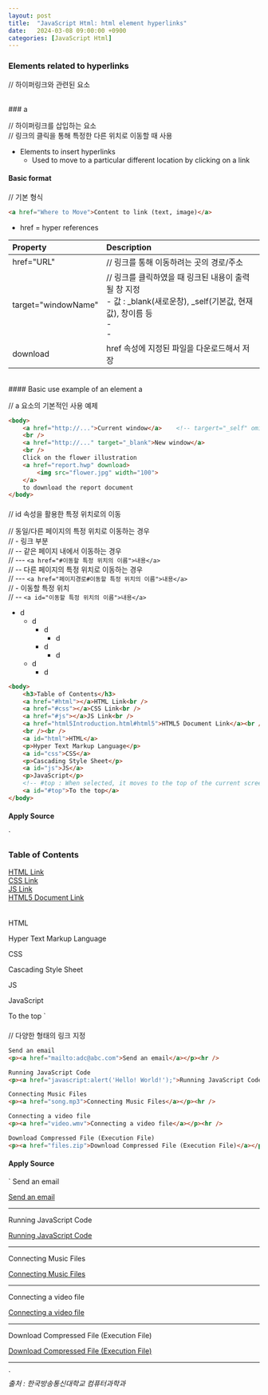 ```yaml
---
layout: post
title:  "JavaScript Html: html element hyperlinks"
date:   2024-03-08 09:00:00 +0900
categories: [JavaScript Html]
---
```


### Elements related to hyperlinks   
// 하이퍼링크와 관련된 요소   
   
<br />
### a   
   
// 하이퍼링크를 삽입하는 요소   
// 링크의 클릭을 통해 특정한 다른 위치로 이동할 때 사용
- Elements to insert hyperlinks
  - Used to move to a particular different location by clicking on a link
   
#### Basic format   
// 기본 형식   
   
```html
<a href="Where to Move">Content to link (text, image)</a>
```
   
- href = hyper references
   
|Property|Description|
|:---|:---|
|href="URL"|// 링크를 통해 이동하려는 곳의 경로/주소<br />|
|target="windowName"|// 링크를 클릭하였을 때 링크된 내용이 출력될 창 지정<br />- 값 : _blank(새로운창), _self(기본값, 현재값), 창이름 등<br />- <br />- |
|download|href 속성에 지정된 파일을 다운로드해서 저장<br />|
   
<br />
#### Basic use example of an element a   
   
// a 요소의 기본적인 사용 예제   
   
```html
<body>
    <a href="http://...">Current window</a>    <!-- targert="_self" omitted -->
    <br />
    <a href="http://..." target="_blank">New window</a>
    <br />
    Click on the flower illustration 
    <a href="report.hwp" download>
        <img src="flower.jpg" width="100">
    </a>
    to download the report document
</body>
```

#### 
// id 속성을 활용한 특정 위치로의 이동   
   
// 동일/다른 페이지의 특정 위치로 이동하는 경우   
// - 링크 부분   
// -- 같은 페이지 내에서 이동하는 경우   
// --- `<a href="#이동할 특정 위치의 이름">내용</a>`   
// -- 다른 페이지의 특정 위치로 이동하는 경우   
// --- `<a href="페이지경로#이동할 특정 위치의 이름">내용</a>`   
// - 이동할 특정 위치   
// -- `<a id="이동할 특정 위치의 이름">내용</a>`   
- d
  - d 
    - d
      - d
    - d
      - d
  - d 
    - d

```html
<body>
    <h3>Table of Contents</h3>
    <a href="#html"></a>HTML Link<br />
    <a href="#css"></a>CSS Link<br />
    <a href="#js"></a>JS Link<br />
    <a href="html5Introduction.html#html5">HTML5 Document Link</a><br />
    <br /><br />
    <a id="html">HTML</a>
    <p>Hyper Text Markup Language</p>
    <a id="css">CSS</a>
    <p>Cascading Style Sheet</p>
    <a id="js">JS</a>
    <p>JavaScript</p>
    <!-- #top : When selected, it moves to the top of the current screen because the function called top is already promised even if id is not specified-->
    <a id="#top">To the top</a>    
</body>
```
   
#### Apply Source   
`
<body>
    <h3>Table of Contents</h3>
    <a href="#html">HTML Link</a><br />
    <a href="#css">CSS Link</a><br />
    <a href="#js">JS Link</a><br />
    <a href="html5Introduction.html#html5">HTML5 Document Link</a><br />
    <br /><br />
    <a id="html">HTML</a>
    <p>Hyper Text Markup Language</p>
    <a id="css">CSS</a>
    <p>Cascading Style Sheet</p>
    <a id="js">JS</a>
    <p>JavaScript</p>
    <!-- #top : When selected, it moves to the top of the current screen because the function called top is already promised even if id is not specified-->
    <a id="#top">To the top</a>  
</body>
`

#### 
// 다양한 형태의 링크 지정

```html
Send an email
<p><a href="mailto:adc@abc.com">Send an email</a></p><hr />

Running JavaScript Code
<p><a href="javascript:alert('Hello! World!');">Running JavaScript Code</a></p><hr />

Connecting Music Files
<p><a href="song.mp3">Connecting Music Files</a></p><hr />

Connecting a video file
<p><a href="video.wmv">Connecting a video file</a></p><hr />

Download Compressed File (Execution File)
<p><a href="files.zip">Download Compressed File (Execution File)</a></p><hr />
```
   
#### Apply Source   
`
Send an email
<p><a href="mailto:adc@abc.com">Send an email</a></p><hr />

Running JavaScript Code
<p><a href="javascript:alert('Hello! World!');">Running JavaScript Code</a></p><hr />

Connecting Music Files
<p><a href="song.mp3">Connecting Music Files</a></p><hr />

Connecting a video file
<p><a href="video.wmv">Connecting a video file</a></p><hr />

Download Compressed File (Execution File)
<p><a href="files.zip">Download Compressed File (Execution File)</a></p><hr />
`


   
<br />
<cite>출처 : 한국방송통신대학교 컴퓨터과학과</cite>
